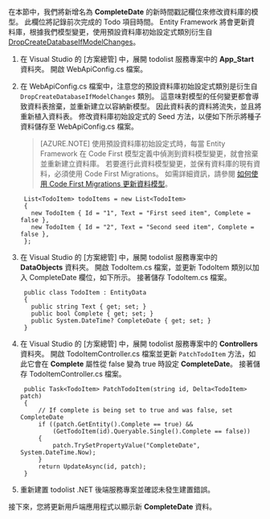 在本節中，我們將新增名為 **CompleteDate** 的新時間戳記欄位來修改資料庫的模型。 此欄位將記錄前次完成的 Todo 項目時間。 Entity Framework 將會更新資料庫，根據我們模型變更，使用預設資料庫初始設定式類別衍生自 [DropCreateDatabaseIfModelChanges](http://go.microsoft.com/fwlink/?LinkId=394621)。

1. 在 Visual Studio 的 [方案總管] 中，展開 todolist 服務專案中的 **App_Start** 資料夾。 開啟 WebApiConfig.cs 檔案。

2. 在 WebApiConfig.cs 檔案中，注意您的預設資料庫初始設定式類別是衍生自 `DropCreateDatabaseIfModelChanges` 類別。 這意味對模型的任何變更都會導致資料表捨棄，並重新建立以容納新模型。 因此資料表的資料將流失，並且將重新植入資料表。 修改資料庫初始設定式的 Seed 方法，以便如下所示將種子資料儲存至 WebApiConfig.cs 檔案。
    >[AZURE.NOTE] 使用預設資料庫初始設定式時，每當 Entity Framework 在 Code First 模型定義中偵測到資料模型變更，就會捨棄並重新建立資料庫。 若要進行此資料模型變更，並保有資料庫的現有資料，必須使用 Code First Migrations。 如需詳細資訊，請參閱 [如何使用 Code First Migrations 更新資料模型](../articles/mobile-services-dotnet-backend-how-to-use-code-first-migrations.md)。

        List<TodoItem> todoItems = new List<TodoItem>
        {
          new TodoItem { Id = "1", Text = "First seed item", Complete = false },
          new TodoItem { Id = "2", Text = "Second seed item", Complete = false },
        };

3. 在 Visual Studio 的 [方案總管] 中，展開 todolist 服務專案中的 **DataObjects** 資料夾。 開啟 TodoItem.cs 檔案，並更新 TodoItem 類別以加入 CompleteDate 欄位，如下所示。 接著儲存 TodoItem.cs 檔案。

        public class TodoItem : EntityData
        {
          public string Text { get; set; }
          public bool Complete { get; set; }
          public System.DateTime? CompleteDate { get; set; }
        }

4. 在 Visual Studio 的 [方案總管] 中，展開 todolist 服務專案中的 **Controllers** 資料夾。 開啟 TodoItemController.cs 檔案並更新 `PatchTodoItem` 方法，如此它會在 **Complete** 屬性從 false 變為 true 時設定 **CompleteDate**。 接著儲存 TodoItemController.cs 檔案。

        public Task<TodoItem> PatchTodoItem(string id, Delta<TodoItem> patch)
        {
            // If complete is being set to true and was false, set CompleteDate
            if ((patch.GetEntity().Complete == true) &&
                (GetTodoItem(id).Queryable.Single().Complete == false))
            {
                patch.TrySetPropertyValue("CompleteDate", System.DateTime.Now);
            }
            return UpdateAsync(id, patch);
        }

5. 重新建置 todolist .NET 後端服務專案並確認未發生建置錯誤。

接下來，您將更新用戶端應用程式以顯示新 **CompleteDate** 資料。





